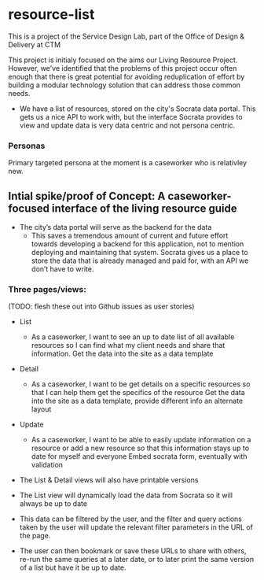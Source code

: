 # resource-list

This is a project of the Service Design Lab, part of the Office of Design & Delivery at CTM

This project is initialy focused on the aims our Living Resource Project. However, we've identified that the problems of this project occur often enough that there is great potential for avoiding reduplication of effort by building a modular technology solution that can address those common needs. 

- We have a list of resources, stored on the city's Socrata data portal. This gets us a nice API to work with, but the interface Socrata provides to view and update data is very data centric and not persona centric.

### Personas

Primary targeted persona at the moment is a caseworker who is relativley new. 

## Intial spike/proof of Concept: A caseworker-focused interface of the living resource guide

- The city’s data portal will serve as the backend for the data
    - This saves a tremendous amount of current and future effort towards developing a backend for this application, not to mention deploying and maintaining that system. Socrata gives us a place to store the data that is already managed and paid for, with an API we don’t have to write. 

### Three pages/views:

(TODO: flesh these out into Github issues as user stories)

- List
  - As a caseworker, I want to see an up to date list of all available resources so I can find what my client needs and share that information.
  Get the data into the site as a data template 
- Detail
  - As a caseworker, I want to be get details on a specific resources so that I can help them get the specifics of the resource
    Get the data into the site as a data template, provide different info an alternate layout 
- Update
  - As a caseworker, I want to be able to easily update information on a resource or add a new resource so that this information stays up to date for myself and everyone
  Embed socrata form, eventually with validation
  
- The List & Detail views will also have printable versions 
- The List view will dynamically load the data from Socrata so it will always be up to date
- This data can be filtered by the user, and the filter and query actions taken by the user will update the relevant filter parameters in the URL of the page. 
- The user can then bookmark or save these URLs to share with others, re-run the same queries at a later date, or to later print the same version of a list but have it be up to date. 


